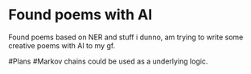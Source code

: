 # Found poems with AI
Found poems based on NER and stuff i dunno,  am trying to write some creative poems with AI to my gf.


#Plans
#Markov chains could be used as a underlying logic.
